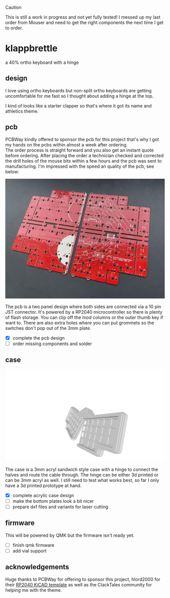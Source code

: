 > [!CAUTION]
> This is still a work in progress and not yet fully tested! I messed up my last order from Mouser and need to get the right components the next time I get to order.

# klappbrettle

a 40% ortho keyboard with a hinge

## design

I love using ortho keyboards but non-split ortho keyboards are getting uncomfortable for me fast so I thought about adding a hinge at the top.

I kind of looks like a starter clapper so that's where it got its name and athletics theme.

## pcb

PCBWay kindly offered to sponsor the pcb for this project that's why I got my hands on the pcbs within almost a week after ordering.  
The order process is straight forward and you also get an instant quote before ordering. After placing the order a technician checked and corrected the drill holes of the mouse bits within a few hours and the pcb was sent to manufacturing.
I'm impressed with the speed an quality of the pcb, see below:

![pcb](./res/pcb.jpg)

The pcb is a two panel design where both sides are connected via a 10 pin JST connector. It's powered by a RP2040 microcontroller so there is plenty of flash storage. You can clip off the mod columns or the outer thumb key if want to. There are also extra holes where you can put grommets so the switches don't pop out of the 3mm plate.

- [x] complete the pcb design
- [ ] order missing components and solder

## case

![case gif, generated via imagetostl.com](./res/case.gif)

The case is a 3mm acryl sandwich style case with a hinge to connect the halves and route the cable through. The hinge can be either 3d printed or can be 3mm acryl as well. I still need to test what works best, so far I only have a 3d printed prototype at hand.

- [x] complete acrylic case design
- [ ] make the bottom plates look a bit nicer
- [ ] prepare dxf files and variants for laser cutting

## firmware

This will be powered by QMK but the firmware isn't ready yet.

- [ ] finish qmk firmware
- [ ] add vial support

## acknowledgements

Huge thanks to PCBWay for offering to sponsor this project, hlord2000 for their [RP2040 KiCAD template](https://github.com/hlord2000/Ohmbedded-RP2040-PCB-Template) as well as the ClackTales community for helping me with the theme.
